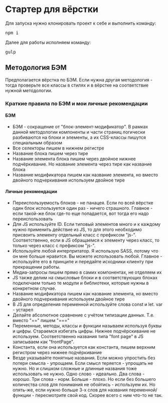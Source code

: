 <h1>Стартер для вёрстки</h1>

<p>Для запуска нужно клонировать проект к себе и выполнить команду:</p>
<pre>npm i</pre>

<p>Далее для работы исполняем команду:</p>
<pre>gulp</pre>

<h2>Методология БЭМ</h2>
<p>Предполагается вёрстка по БЭМ. Если нужна другая методология - тогда проверьте все классы в стилях и в вёрстке на соответствие нужной методологии.</p>

<h3>Краткие правила по БЭМ и мои личные рекомендации</h3>

<h4>БЭМ</h4>
<ul>
    <li>БЭМ - сокращение от "блок-элемент-модификатор". В рамках данной методологии компоненты и части страниц логически разбиваются на блоки и элементы, а их CSS-классы пишутся специальным образом</li>
    <li>Все селекторы пишем в нижнем регистре</li>
    <li>Название блока пишем через тире</li>
    <li>Название элемента блока пишем через двойное нижнее подчёркивание. Но название элемента через тире как название блока</li>
    <li>Название модификатора пишем как название элемента, но вместо двойного подчеркивания используем двойное тире</li>
</ul>

<h4>Личные рекомендации</h4>
<ul>
    <li>Переиспользуемость блоков - не панацея. Если по всей вёрстке один блок используется один раз - ничего страшного. Главное - если такой-же блок где-то еще попадается, вот тогда его надо переиспользовать</li>
    <li>Для JS используйте ID. Если типовый элементов много и к каждому нужно применить действие из JS, то для этого необходимо присвоить элементу отдельный класс с префиксом "js-". Соответственно, если в JS обращаемся к элементу через класс, то только через класс с префиксом "js-".</li>
    <li>Используйте любой интерпритатор. Я использую SASS, потому что он мне больше нравится. Вы можете использовать любой. Главное - используйте его в принципе и передайте исходники клиенту при прекращении работы.</li>
    <li>Медиа-запросы пишем прямо в самих компонентах, не отделяем их</li>
    <li>JS также делим на смысловые блоки и в соответствующих блоках подключаем только те модули и библиотеки, которые нужны в конкретном случае.</li>
    <li>Название модификатора пишем как название элемента, но вместо двойного подчеркивания используем двойное тире</li>
    <li>В JS для определения переменной используйте слова const и let. var - устарел</li>
    <li>Делайте абсолютное сравнение с учётом типизации данных. Т.е. вместо "==" пишем "==="</li>
    <li>Переменные, методы, классы и функции называем используя буквы и цифры. Стараемся избегать цифры. Нижнее подчёрскивание не используем. Соответственно названия типа "font page" в JS записываем как "frontPage".</li>
    <li>Константа, если она используется как константа, пишем верхним регистром через нижнее подчёркивание</li>
    <li>Везде указывайте понятные названия. Если можно упростить без потери смысла - упрощаем. Если смысл теряется - упрощать не нужно. Но и слишком сложные и длинные названия тоже использовать не нужно. Одно слово - идеально. Два слова - хорошо. Три слова - норм. Больше - плохо. Но если без большего количества слов для понимания не обойтись - используем их. Но опять-же, если нужно больше 3-х слов для названия переменной/функции - пересмотрите свой код. Скорее всего с ним что-то не так.</li>
</ul>

